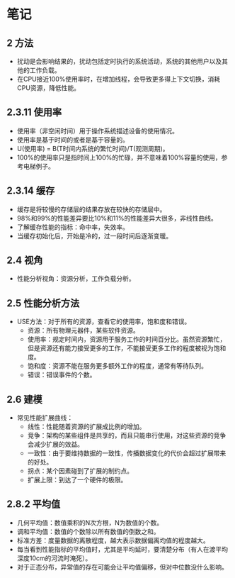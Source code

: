 # 笔记

## 2 方法

- 扰动是会影响结果的，扰动包括定时执行的系统活动，系统的其他用户以及其他的工作负载。
- 在CPU接近100%使用率时，在增加线程，会导致更多得上下文切换，消耗CPU资源，降低性能。

## 2.3.11 使用率

- 使用率（非空闲时间）用于操作系统描述设备的使用情况。
- 使用率是基于时间的或者是基于容量的。
- U(使用率) = B(T时间内系统的繁忙时间)/T(观测周期)。
- 100%的使用率只是指时间上100%的忙碌，并不意味着100%容量的使用，参考电梯例子。

## 2.3.14 缓存

- 缓存是将较慢的存储层的结果存放在较快的存储层中。
- 98%和99%的性能差异要比10%和11%的性能差异大很多，非线性曲线。
- 了解缓存性能的指标：命中率，失效率。
- 当缓存初始化后，开始是冷的，过一段时间后逐渐变暖。

## 2.4 视角

- 性能分析视角：资源分析，工作负载分析。

## 2.5 性能分析方法

- USE方法：对于所有的资源，查看它的使用率，饱和度和错误。
  - 资源：所有物理元器件，某些软件资源。
  - 使用率：规定时间内，资源用于服务工作的时间百分比。虽然资源繁忙，但是资源还有能力接受更多的工作，不能接受更多工作的程度被视为饱和度。
  - 饱和度：资源不能在服务更多额外工作的程度，通常有等待队列。
  - 错误：错误事件的个数。

## 2.6 建模

- 常见性能扩展曲线：
  - 线性：性能随着资源的扩展成比例的增加。
  - 竞争：架构的某些组件是共享的，而且只能串行使用，对这些资源的竞争会减少扩展的效益。
  - 一致性：由于要维持数据的一致性，传播数据变化的代价会超过扩展带来的好处。
  - 拐点：某个因素碰到了扩展的制约点。
  - 扩展上限：到达了一个硬件的极限。

## 2.8.2 平均值

- 几何平均值：数值乘积的N次方根，N为数值的个数。
- 调和平均值：数值的个数除以所有数值的倒数之和。
- 标准方差：度量数据的离散程度，越大表示数据偏离均值的程度越大。
- 每当看到性能指标的平均值时，尤其是平均延时，要清楚分布（有人在渡平均深度10cm的河流时淹死）。
- 对于正态分布，异常值的存在可能会让平均值偏移，但对中位数没什么影响。
